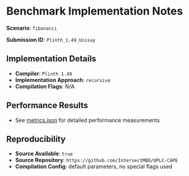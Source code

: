 # Benchmark Implementation Notes

**Scenario**: `fibonacci`

**Submission ID**: `Plinth_1.49_Unisay`

## Implementation Details

- **Compiler**: `Plinth 1.49`
- **Implementation Approach**: `recursive`
- **Compilation Flags**: N/A

## Performance Results

- See [metrics.json](metrics.json) for detailed performance measurements

## Reproducibility

- **Source Available**: `true`
- **Source Repository**: `https://github.com/IntersectMBO/UPLC-CAPE`
- **Compilation Config**: default parameters, no special flags used
